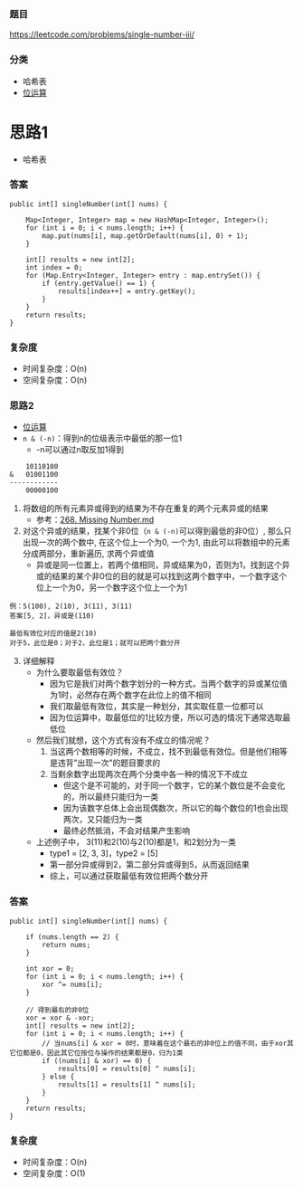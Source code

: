### 题目
https://leetcode.com/problems/single-number-iii/

### 分类
* 哈希表
* [位运算](https://zhuanlan.zhihu.com/p/26890617)

# 思路1
* 哈希表

### 答案
```
public int[] singleNumber(int[] nums) {

    Map<Integer, Integer> map = new HashMap<Integer, Integer>();
    for (int i = 0; i < nums.length; i++) {
        map.put(nums[i], map.getOrDefault(nums[i], 0) + 1);
    }

    int[] results = new int[2];
    int index = 0;
    for (Map.Entry<Integer, Integer> entry : map.entrySet()) {
        if (entry.getValue() == 1) {
            results[index++] = entry.getKey();
        }
    }
    return results;
}
```

### 复杂度
* 时间复杂度：O(n)
* 空间复杂度：O(n)

### 思路2
* [位运算](https://zhuanlan.zhihu.com/p/26890617)
* `n & (-n)`：得到n的位级表示中最低的那一位1
    * -n可以通过n取反加1得到
```
    10110100 
&   01001100
------------
    00000100
```
1. 将数组的所有元素异或得到的结果为不存在重复的两个元素异或的结果
    * 参考：[268. Missing Number.md](268.%20Missing%20Number.md)
2. 对这个异或的结果，找某个非0位（`n & (-n)`可以得到最低的非0位）, 那么只出现一次的两个数中, 在这个位上一个为0, 一个为1, 由此可以将数组中的元素分成两部分，重新遍历, 求两个异或值
    * 异或是同一位置上，若两个值相同，异或结果为0，否则为1，找到这个异或的结果的某个非0位的目的就是可以找到这两个数字中，一个数字这个位上一个为0，另一个数字这个位上一个为1
```
例：5(100), 2(10), 3(11), 3(11) 
答案[5, 2]，异或是(110)

最低有效位对应的值是2(10)
对于5，此位是0；对于2，此位是1；就可以把两个数分开
```
3. 详细解释
    * 为什么要取最低有效位？
        * 因为它是我们对两个数字划分的一种方式，当两个数字的异或某位值为1时，必然存在两个数字在此位上的值不相同
        * 我们取最低有效位，其实是一种划分，其实取任意一位都可以
        * 因为位运算中，取最低位的1比较方便，所以可选的情况下通常选取最低位
    * 然后我们就想，这个方式有没有不成立的情况呢？
        1. 当这两个数相等的时候，不成立，找不到最低有效位。但是他们相等是违背"出现一次"的题目要求的
        2. 当剩余数字出现两次在两个分类中各一种的情况下不成立
            * 但这个是不可能的，对于同一个数字，它的某个数位是不会变化的，所以最终只能归为一类
            * 因为该数字总体上会出现偶数次，所以它的每个数位的1也会出现两次，又只能归为一类
            * 最终必然抵消，不会对结果产生影响
    * 上述例子中， 3(11)和2(10)与2(10)都是1，和2划分为一类
        * type1 = [2, 3, 3]，type2 = [5]
        * 第一部分异或得到2，第二部分异或得到5，从而返回结果
        * 综上，可以通过获取最低有效位把两个数分开

### 答案
```
public int[] singleNumber(int[] nums) {

    if (nums.length == 2) {
        return nums;
    }

    int xor = 0;
    for (int i = 0; i < nums.length; i++) {
        xor ^= nums[i];
    }

    // 得到最右的非0位
    xor = xor & -xor;
    int[] results = new int[2];
    for (int i = 0; i < nums.length; i++) {
        // 当nums[i] & xor = 0时，意味着在这个最右的非0位上的值不同，由于xor其它位都是0，因此其它位按位与操作的结果都是0，归为1类
        if ((nums[i] & xor) == 0) {
            results[0] = results[0] ^ nums[i];
        } else {
            results[1] = results[1] ^ nums[i];
        }
    }
    return results;
}
```

### 复杂度
* 时间复杂度：O(n)
* 空间复杂度：O(1)
